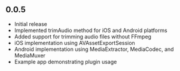 ## 0.0.5

* Initial release
* Implemented trimAudio method for iOS and Android platforms
* Added support for trimming audio files without FFmpeg
* iOS implementation using AVAssetExportSession
* Android implementation using MediaExtractor, MediaCodec, and MediaMuxer
* Example app demonstrating plugin usage